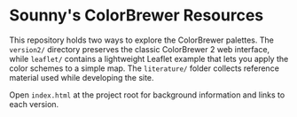 # Sounny's ColorBrewer Resources

This repository holds two ways to explore the ColorBrewer palettes. The
`version2/` directory preserves the classic ColorBrewer 2 web interface, while
`leaflet/` contains a lightweight Leaflet example that lets you apply the color
schemes to a simple map. The `literature/` folder collects reference material
used while developing the site.

Open `index.html` at the project root for background information and links to
each version.
